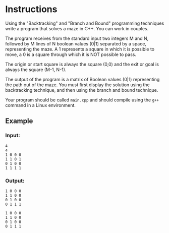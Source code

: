 # Instructions
Using the "Backtracking" and "Branch and Bound" programming techniques write a program that solves a maze in C++. You can work in couples.

The program receives from the standard input two integers M and N, followed by M lines of N boolean values (0|1) separated by a space, representing the maze.  A 1 represents a square in which it is possible to move, a 0 is a square through which it is NOT possible to pass.

The origin or start square is always the square (0,0) and the exit or goal is always the square (M-1, N-1).

The output of the program is a matrix of Boolean values (0|1) representing the path out of the maze. You must first display the solution using the backtracking technique, and then using the branch and bound technique.

Your program should be called `main.cpp` and should compile using the `g++` command in a Linux environment.

## Example

### Input:
```
4
4
1 0 0 0
1 1 0 1
0 1 0 0
1 1 1 1
```

### Output:
```
1 0 0 0
1 1 0 0
0 1 0 0
0 1 1 1

1 0 0 0
1 1 0 0
0 1 0 0
0 1 1 1
```